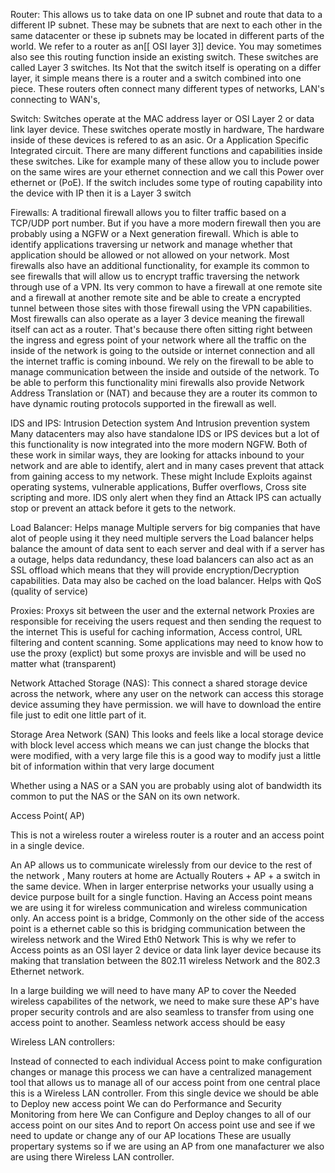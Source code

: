 

Router:
This allows us to take data on one IP subnet and route that data to a different IP subnet. These may be subnets that are next to each other in the same datacenter or these ip subnets may be located in different parts of the world. We refer to a router as an[[ OSI layer 3]] device. You may sometimes also see this routing function inside an existing switch. These switches are called Layer 3 switches. Its Not that the switch itself is operating on a differ layer, it simple means there is a router and a switch combined into one piece. These routers often connect many different types of networks, LAN's connecting to WAN's, 



Switch:
Switches operate at the MAC address layer or OSI Layer 2 or data link layer device. These switches operate mostly in hardware, The hardware inside of these devices is refered to as an asic. Or a Application Specific Integrated circuit. There are many different functions and capabilities inside these switches. Like for example many of these allow you to include power on the same wires are your ethernet connection and we call this Power over ethernet or (PoE). If the switch includes some type of routing capability into the device with IP then it is a Layer 3 switch


Firewalls:
A traditional firewall allows you to filter traffic based on a TCP/UDP port number. But if you have a more modern firewall then you are probably using a NGFW or a Next generation firewall. Which is able to identify applications traversing ur network and manage whether that application should be allowed or not allowed on your network. Most firewalls also have an additional functionality, for example its common to see firewalls that will allow us to encrypt traffic traversing the network through use of a VPN. Its very common to have a firewall at one remote site and a firewall at another remote site and be able to create a encrypted tunnel between those sites with those firewall using the VPN capabilities. Most firewalls can also operate as a layer 3 device meaning the firewall itself can act as a router. That's because there often sitting right between the ingress and egress point of your network where all the traffic on the inside of the network is going to the outside or internet connection and all the internet traffic is coming inbound. We rely on the firewall to be able to manage communication between the inside and outside of the network. To be able to perform this functionality mini firewalls also provide Network Address Translation or (NAT) and because they are a router its common to have dynamic routing protocols supported in the firewall as well. 


IDS and IPS:
Intrusion Detection system And Intrusion prevention system
Many datacenters may also have standalone IDS or IPS devices but a lot of this functionality is now integrated into the more modern NGFW.  Both of these work in similar ways, they are looking for attacks inbound to your network and are able to identify, alert and in many cases prevent that attack from gaining access to my network. These might Include Exploits against operating systems, vulnerable applications, Buffer overflows, Cross site scripting and more. 
IDS only alert when they find an Attack 
IPS can actually stop or prevent an attack before it gets to the network.



Load Balancer:
 Helps manage Multiple servers for big companies that have alot of people using it they need multiple servers the Load balancer helps balance the amount of data sent to each server and deal with if a server has a outage, helps data redundancy, these load balancers can also act as an SSL offload which means that they will provide encryption/Decryption capabilities. Data may also be cached on the load balancer. Helps with QoS (quality of service)



Proxies:
Proxys sit between the user and the external network 
Proxies are responsible for receiving the users request and then sending the request to the internet
This is useful for caching information, Access control, URL filtering and content scanning. Some applications may need to know how to use the proxy (explict)
but some proxys are invisble and will be used no matter what (transparent)



Network Attached Storage (NAS):
This connect a shared storage device across the network, where any user on the network can access this storage device assuming they have permission.
we will have to download the entire file just to edit one little part of it.

Storage Area Network (SAN) 
This looks and feels like a local storage device with block level access which means we can just change the blocks that were modified, with a very large file this is a good way to modify just a little bit of information within that very large document

Whether using a NAS or a SAN you are probably using alot of bandwidth its common to put the NAS or the SAN on its own network.


Access Point( AP)

This is not a wireless router a wireless router is a router and an access point in a single device.

An AP allows us to communicate wirelessly from our device to the rest of the network , Many routers at home are Actually Routers + AP + a switch in the same device. When in larger enterprise networks your usually using a device purpose built for a single function. Having an Access point means we are using it for wireless communication and wireless communication only.
An access point is a bridge, Commonly on the other side of the access point is a ethernet cable so this is bridging communication between the wireless network and the Wired Eth0 Network This is why we refer to Access points as an OSI layer 2 device or data link layer device because its making that translation between the 802.11 wireless Network and the 802.3 Ethernet network. 

In a large building we will need to have many AP to cover the Needed wireless capabilites of the network, we need to make sure these AP's have proper security controls and are also seamless to transfer from using one access point to another. Seamless network access should be easy 


Wireless LAN controllers:

Instead of connected to each individual Access point to make configuration changes or manage this process we can have a centralized management tool that allows us to manage all of our access point from one central place this is a Wireless LAN controller.
From this single device we should be able to Deploy new access point
We can do  Performance and Security Monitoring from here
We can Configure and Deploy changes to all of our access point on our sites
And to report On access point use and see if we need to update or change any of our AP locations These are usually propertary systems so if we are using an AP from one manafacturer we also are using there Wireless LAN controller.